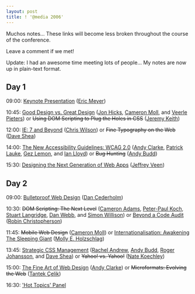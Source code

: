 ```yaml
---
layout: post
title: ! '@media 2006'
---
```

Muchos notes… These links will become less broken throughout the course
of the conference.

Leave a comment if we met!

Update: I had an awesome time meeting lots of people… My notes are now
up in plain-text format.

## Day 1

09:00: [Keynote Presentation][Day 1 0900] ([Eric Meyer][])

10:45: [Good Design vs. Great Design][Day 1 1045a] ([Jon Hicks][],
[Cameron Moll][], and [Veerle Pieters][]) or <del>Using DOM Scripting to
Plug the Holes in CSS</del> ([Jeremy Keith][])

12:00: [IE: 7 and Beyond][Day 1 1200a] ([Chris Wilson][]) or <del>Fine
Typography on the Web</del> ([Dave Shea][])

14:00: [The New Accessibility Guidelines: WCAG 2.0][Day 1 1400a] ([Andy
Clarke][], [Patrick Lauke][], [Gez Lemon][], and [Ian Lloyd][]) or
<del>Bug Hunting</del> ([Andy Budd][])

15:30: [Designing the Next Generation of Web Apps][Day 1 1530] ([Jeffrey
Veen][])

## Day 2

09:00: [Bulletproof Web Design][Day 2 0900] ([Dan Cederholm][])

10:30: <del>DOM Scripting: The Next Level</del> ([Cameron Adams][],
[Peter-Paul Koch][], [Stuart Langridge][], [Dan Webb][], and [Simon
Willison][]) or [Beyond a Code Audit][Day 2 1030b] ([Robin
Christopherson][])

11:45: <del>Mobile Web Design</del> ([Cameron Moll][]) or
[Internationalisation: Awakening The Sleeping Giant][Day 2 1145b]
([Molly E. Holzschlag][])

13:45: [Strategic CSS Management][Day 2 1345a] ([Rachel Andrew][], [Andy
Budd][], [Roger Johansson][], and [Dave Shea][]) or <del>Yahoo! vs.
Yahoo!</del> ([Nate Koechley][])

15:00: [The Fine Art of Web Design][Day 2 1500a] ([Andy Clarke][]) or
<del>Microformats: Evolving the Web</del> ([Tantek Çelik][])

16:30: ['Hot Topics' Panel][Day 2 1630]

[Eric Meyer]: http://meyerweb.com/
[Jon Hicks]: http://hicksdesign.co.uk/
[Cameron Moll]: http://authenticboredom.com/
[Veerle Pieters]: http://veerle.duoh.com/
[Jeremy Keith]: http://adactio.com/
[Chris Wilson]: http://blogs.msdn.com/ie/
[Dave Shea]: http://mezzoblue.com/
[Andy Clarke]: http://stuffandnonsense.co.uk/
[Patrick Lauke]: http://www.splintered.co.uk/
[Gez Lemon]: http://juicystudio.com/
[Ian Lloyd]: http://lloydi.com/
[Andy Budd]: http://andybudd.com/
[Jeffrey Veen]: http://veen.com/jeff/
[Dan Cederholm]: http://simplebits.com/
[Cameron Adams]: http://themaninblue.com/
[Peter-Paul Koch]: http://quirksmode.org/
[Stuart Langridge]: http://kryogenix.org/
[Dan Webb]: http://danwebb.net/
[Simon Willison]: http://simon.incution.com/
[Robin Christopherson]: http://www.abilitynet.org.uk/
[Molly E. Holzschlag]: http://molly.com/
[Rachel Andrew]: http://rachelandrew.co.uk/
[Roger Johansson]: http://456bereastreet.com/
[Tantek Çelik]: http://tantek.com/
[Nate Koechley]: http://nate.koechley.com/blog

[Day 1 0900]: http://nascentguruism.com/files/events/atmedia-2006/20060615-0900-keynote-presentation.txt
[Day 1 1045a]: http://nascentguruism.com/files/events/atmedia-2006/20060615-1045-good-design-vs-great-design.txt
[Day 1 1045b]: http://nascentguruism.com/files/events/atmedia-2006/20060615-1045-using-dom-scripting-to-plug-the-holes-in-css.txt
[Day 1 1200a]: http://nascentguruism.com/files/events/atmedia-2006/20060615-1200-ie-7-and-beyond.txt
[Day 1 1200b]: http://nascentguruism.com/files/events/atmedia-2006/20060615-1200-fine-typography-on-the-web.txt
[Day 1 1400a]: http://nascentguruism.com/files/events/atmedia-2006/20060615-1400-the-new-accessibility-guidelines-wcag-20.txt
[Day 1 1400b]: http://nascentguruism.com/files/events/atmedia-2006/20060615-1400-bug-hunting.txt
[Day 1 1530]: http://nascentguruism.com/files/events/atmedia-2006/20060615-1530-designing-the-next-generation-of-web-apps.txt

[Day 2 0900]: http://nascentguruism.com/files/events/atmedia-2006/20060616-0900-bulletproof-web-design.txt
[Day 2 1030a]: http://nascentguruism.com/files/events/atmedia-2006/20060616-1030-dom-scripting-the-next-level.txt
[Day 2 1030b]: http://nascentguruism.com/files/events/atmedia-2006/20060616-1030-beyond-a-code-audit.txt
[Day 2 1145a]: http://nascentguruism.com/files/events/atmedia-2006/20060616-1145-mobile-web-design.txt
[Day 2 1145b]: http://nascentguruism.com/files/events/atmedia-2006/20060616-1145-internationalisation-awakening-the-sleeping-giant.txt
[Day 2 1345a]: http://nascentguruism.com/files/events/atmedia-2006/20060616-1345-strategic-css-management.txt
[Day 2 1345b]: http://nascentguruism.com/files/events/atmedia-2006/20060616-1345-yahoo-vs-yahoo.txt
[Day 2 1500a]: http://nascentguruism.com/files/events/atmedia-2006/20060616-1500-the-fine-art-of-web-design.txt
[Day 2 1500b]: http://nascentguruism.com/files/events/atmedia-2006/20060616-1500-microformats-evolving-the-web.txt
[Day 2 1630]: http://nascentguruism.com/files/events/atmedia-2006/20060616-1630-hot-topics-panel.txt
